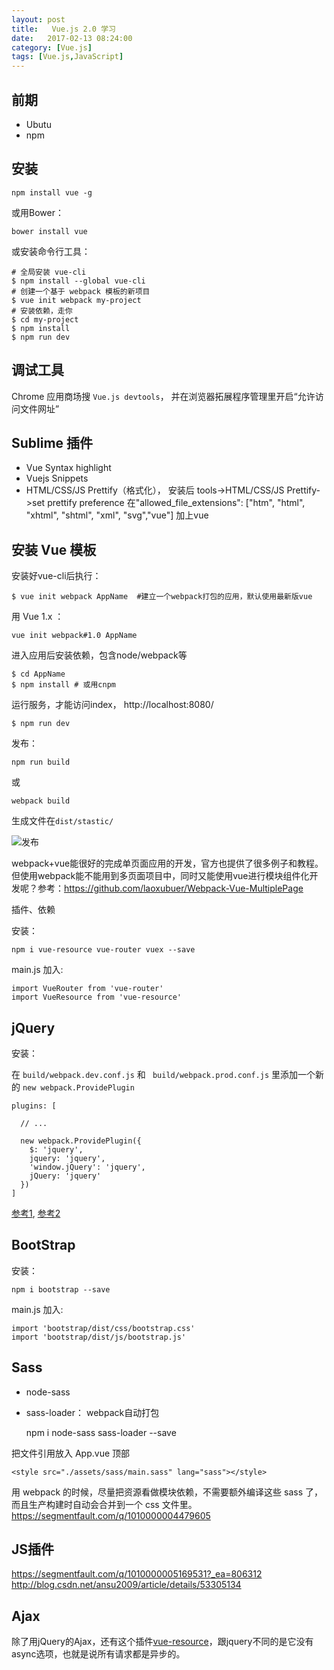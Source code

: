 ```yaml
---
layout: post
title:   Vue.js 2.0 学习
date:   2017-02-13 08:24:00
category: [Vue.js]
tags: [Vue.js,JavaScript]
---
```


<!-- ![title][1] -->

<!--more-->

## 前期

- Ubutu
- npm

## 安装

    npm install vue -g

或用Bower：

    bower install vue

或安装命令行工具：
```
# 全局安装 vue-cli
$ npm install --global vue-cli
# 创建一个基于 webpack 模板的新项目
$ vue init webpack my-project
# 安装依赖，走你
$ cd my-project
$ npm install
$ npm run dev
```

## 调试工具

Chrome 应用商场搜 `Vue.js devtools`， 并在浏览器拓展程序管理里开启“允许访问文件网址”

## Sublime 插件

- Vue Syntax highlight
- Vuejs Snippets
- HTML/CSS/JS Prettify（格式化）， 安装后 tools->HTML/CSS/JS Prettify->set prettify preference 在"allowed_file_extensions": ["htm", "html", "xhtml", "shtml", "xml", "svg","vue"] 加上vue

## 安装 Vue 模板
安装好vue-cli后执行：

```
$ vue init webpack AppName  #建立一个webpack打包的应用，默认使用最新版vue
```

用 Vue 1.x ：

```
vue init webpack#1.0 AppName
```

进入应用后安装依赖，包含node/webpack等
```
$ cd AppName
$ npm install # 或用cnpm
```

运行服务，才能访问index， http://localhost:8080/
```
$ npm run dev
```

发布：
```
npm run build
```
或
```
webpack build
```
生成文件在`dist/stastic/`

![发布][2]

webpack+vue能很好的完成单页面应用的开发，官方也提供了很多例子和教程。但使用webpack能不能用到多页面项目中，同时又能使用vue进行模块组件化开发呢？参考：https://github.com/laoxubuer/Webpack-Vue-MultiplePage

插件、依赖

安装：

    npm i vue-resource vue-router vuex --save

main.js 加入:

    import VueRouter from 'vue-router'
    import VueResource from 'vue-resource'

## jQuery

安装：


在 `build/webpack.dev.conf.js` 和 ` build/webpack.prod.conf.js` 里添加一个新的 `new webpack.ProvidePlugin`

```
plugins: [

  // ...

  new webpack.ProvidePlugin({
    $: 'jquery',
    jquery: 'jquery',
    'window.jQuery': 'jquery',
    jQuery: 'jquery'
  })
]
```

[参考1][3], [参考2][4]

## BootStrap

安装：

    npm i bootstrap --save

main.js 加入:

    import 'bootstrap/dist/css/bootstrap.css'
    import 'bootstrap/dist/js/bootstrap.js'

## Sass

- node-sass
- sass-loader： webpack自动打包

    npm i node-sass sass-loader --save

把文件引用放入 App.vue 顶部

    <style src="./assets/sass/main.sass" lang="sass"></style>

用 webpack 的时候，尽量把资源看做模块依赖，不需要额外编译这些 sass 了，而且生产构建时自动会合并到一个 css 文件里。
https://segmentfault.com/q/1010000004479605

## JS插件

https://segmentfault.com/q/1010000005169531?_ea=806312
http://blog.csdn.net/ansu2009/article/details/53305134


## Ajax

除了用jQuery的Ajax，还有这个插件[vue-resource][5]，跟jquery不同的是它没有async选项，也就是说所有请求都是异步的。


  [1]: http://77g54f.com1.z0.glb.clouddn.com/bgt-20170213.png?imageView2/1/q/100|watermark/1/image/aHR0cDovLzc3ZzU0Zi5jb20xLnowLmdsYi5jbG91ZGRuLmNvbS9sYWtlcjEucG5n/dissolve/100/gravity/South/dy/10
  [2]: http://77g54f.com1.z0.glb.clouddn.com/QQ20170122172023.png?imageView2/1/q/100|watermark/1/image/aHR0cDovLzc3ZzU0Zi5jb20xLnowLmdsYi5jbG91ZGRuLmNvbS9sYWtlcjEucG5n/dissolve/100/gravity/South/dy/10
  [3]: http://stackoverflow.com/questions/37928998/how-to-use-a-jquery-plugin-inside-vue
  [4]: https://segmentfault.com/a/1190000007020623#articleHeader2
  [5]: https://github.com/pagekit/vue-resource
